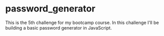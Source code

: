# password_generator
This is the 5th challenge for my bootcamp course. In this challenge I'll be building a basic password generator in JavaScript.
